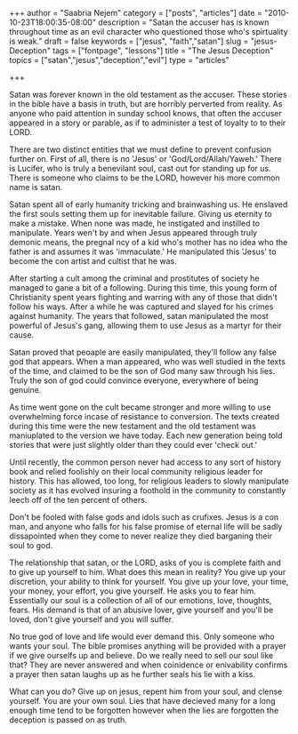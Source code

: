 +++
author = "Saabria Nejem"
category = ["posts", "articles"]
date = "2010-10-23T18:00:35-08:00"
description = "Satan the accuser has is known throughout time as an evil character who questioned those who's spirtuality is weak."
draft = false
keywords = ["jesus", "faith","satan"]
slug = "jesus-Deception"
tags = ["fontpage", "lessons"]
title = "The Jesus Deception"
topics = ["satan","jesus","deception","evil"]
type = "articles"

+++

Satan was forever known in the old testament as the accuser. These 
stories in the bible have a basis in truth, but are horribly perverted 
from reality. As anyone who paid attention in sunday school knows, that
often the accuser appeared in a story or parable, as if to administer 
a test of loyalty to to their LORD.

There are two distinct entities that we must define to prevent confusion
further on. First of all, there is no 'Jesus' or 'God/Lord/Allah/Yaweh.'
There is Lucifer, who is truly a benevilant soul, cast out for standing
up for us. There is someone who claims to be the LORD, however his 
more common name is satan.

Satan spent all of early humanity tricking and brainwashing us. He 
enslaved the first souls setting them up for inevitable failure. Giving
us eternity to make a mistake. When none was made, he instigated and 
instilled to manipulate. Years wen't by and when Jesus appeared through
truly demonic means, the pregnaI ncy of a kid who's mother has no idea 
who the father is and assumes it was 'immaculate.' He manipulated this
'Jesus' to become the con artist and cultist that he was.

After starting a cult among the criminal and prostitutes of society 
he managed to gane a bit of a following. During this time, this young
form of Christianity spent years fighting and warring with any of those
that didn't follow his ways. After a while he was captured and slayed 
for his crimes against humanity. The years that followed, satan
manipulated the most powerful of Jesus's gang, allowing them to use 
Jesus as a martyr for their cause.

Satan proved that peoaple are easily manipulated, they'll follow any 
false god that appears. When a man appeared, who was well studied in 
the texts of the time, and claimed to be the son of God many saw through
his lies. Truly the son of god could convince everyone, everywhere of 
being genuine.

As time went gone on the cult became stronger and more willing to use 
overwhelming force incase of resistance to conversion. The texts created 
during this time were the new testament and the old testament was
maniuplated to the version we have today. Each new generation being 
told stories that were just slightly older than they could ever 'check 
out.'

Until recently, the common person never had access to any sort of 
history book and relied foolishly on their local community religious 
leader for history. This has allowed, too long, for religious leaders 
to slowly manipulate society as it has evolved insuring a foothold in 
the community to constantly leech off of the ten percent of others.

Don't be fooled with false gods and idols such as crufixes. Jesus is a 
con man, and anyone who falls for his false promise of eternal life will 
be sadly dissapointed when they come to never realize they died 
barganing their soul to god.

The relationship that satan, or the LORD, asks of you is complete faith
and to give up yourself to him. What does this mean in reality? You 
give up your discretion, your ability to think for yourself. You give
up your love, your time, your money, your effort, you give yourself.
He asks you to fear him. Essentially our soul is a collection of all
of our emotions, love, thoughts, fears. His demand is that of an abusive
lover, give yourself and you'll be loved, don't give yourself and you 
will suffer.

No true god of love and life would ever demand this. Only someone who 
wants your soul. The bible promises anything will be provided with a 
prayer if we give ourselfs up and believe. Do we really need to sell 
our soul like that? They are never answered and when coinidence or 
enivability confirms a prayer then satan laughs up as he further seals 
his lie with a kiss.

What can you do? Give up on jesus, repent him from your soul, and clense
yourself. You are your own soul. Lies that have decieved many for a 
long enough time tend to be forgotten however when the lies are
forgotten the deception is passed on as truth.
